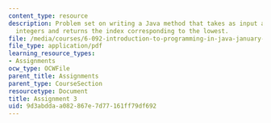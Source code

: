 ```yaml
---
content_type: resource
description: Problem set on writing a Java method that takes as input an array of
  integers and returns the index corresponding to the lowest.
file: /media/courses/6-092-introduction-to-programming-in-java-january-iap-2010/9d3abddaa082867e7d77161ff79df692_MIT6_092IAP10_assn03.pdf
file_type: application/pdf
learning_resource_types:
- Assignments
ocw_type: OCWFile
parent_title: Assignments
parent_type: CourseSection
resourcetype: Document
title: Assignment 3
uid: 9d3abdda-a082-867e-7d77-161ff79df692
---
```

